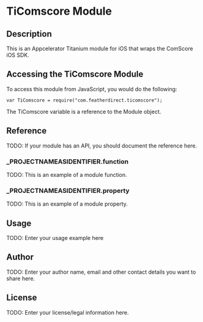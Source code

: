 # TiComscore Module

## Description

This is an Appcelerator Titanium module for iOS that wraps the ComScore iOS SDK.

## Accessing the TiComscore Module

To access this module from JavaScript, you would do the following:

	var TiComscore = require("com.featherdirect.ticomscore");

The TiComscore variable is a reference to the Module object.	

## Reference

TODO: If your module has an API, you should document
the reference here.

### ___PROJECTNAMEASIDENTIFIER__.function

TODO: This is an example of a module function.

### ___PROJECTNAMEASIDENTIFIER__.property

TODO: This is an example of a module property.

## Usage

TODO: Enter your usage example here

## Author

TODO: Enter your author name, email and other contact
details you want to share here. 

## License

TODO: Enter your license/legal information here.

